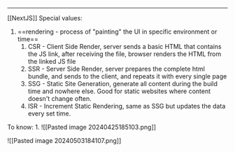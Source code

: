 ***
[[NextJS]]
Special values:
1. ==rendering - process of "painting" the UI in specific environment or time==
	1. CSR -  Client Side Render, server sends a basic HTML that contains the JS link, after receiving the file, browser renders the HTML from the linked JS file 
	2. SSR - Server Side Render, server prepares the complete html bundle, and sends to the client, and repeats it with every single page  
	3. SSG - Static Site Generation, generate all content during the build time and nowhere else. Good for static websites where content doesn't change often. 
	4. ISR - Increment Static Rendering, same as SSG but updates the data every set time.  

To know:
1. 
![[Pasted image 20240425185103.png]]

![[Pasted image 20240503184107.png]]